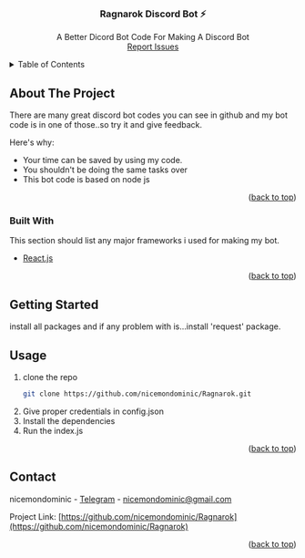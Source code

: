 <div id="top"></div>


<!-- PROJECT LOGO -->
<br />
<div align="center">

  <h3 align="center">Ragnarok Discord Bot ⚡</h3>

  <p align="center">
    A Better Dicord Bot Code For Making A Discord Bot
    <br />
    <a href="https://t.me/nicemondominic/">Report Issues</a>
  </p>
</div>



<!-- TABLE OF CONTENTS -->
<details>
  <summary>Table of Contents</summary>
  <ol>
    <li>
      <a href="#about-the-project">About The Project</a>
      <ul>
        <li><a href="#built-with">Built With</a></li>
      </ul>
    </li>
    <li>
      <a href="#getting-started">Getting Started</a>
    </li>
    <li><a href="#usage">Usage</a></li>
    <li><a href="#contact">Contact</a></li>
  </ol>
</details>



<!-- ABOUT THE PROJECT -->
## About The Project


There are many great discord bot codes you can see in github and my bot code is in one of those..so try it and give feedback.

Here's why:
* Your time can be saved by using my code.
* You shouldn't be doing the same tasks over 
* This bot code is based on node js


<p align="right">(<a href="#top">back to top</a>)</p>



### Built With

This section should list any major frameworks i used for making my bot.

* [React.js](https://reactjs.org/)

<p align="right">(<a href="#top">back to top</a>)</p>



<!-- GETTING STARTED -->
## Getting Started

install all packages and if any problem with is...install 'request' package.

<!-- USAGE EXAMPLES -->
## Usage

1. clone the repo
    ```sh
   git clone https://github.com/nicemondominic/Ragnarok.git
   ```
2. Give proper credentials in config.json 
3. Install the dependencies
4. Run the index.js 

<p align="right">(<a href="#top">back to top</a>)</p>

<!-- CONTACT -->
## Contact

nicemondominic - [Telegram](https://t.me/nicemondominic) - nicemondominic@gmail.com

Project Link: [https://github.com/nicemondominic/Ragnarok](https://github.com/nicemondominic/Ragnarok)

<p align="right">(<a href="#top">back to top</a>)</p>







